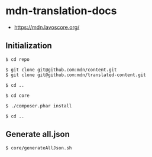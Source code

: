 # mdn-translation-docs

- https://mdn.lavoscore.org/

## Initialization

```
$ cd repo

$ git clone git@github.com:mdn/content.git
$ git clone git@github.com:mdn/translated-content.git

$ cd ..
```

```
$ cd core

$ ./composer.phar install

$ cd ..
```

## Generate all.json

```
$ core/generateAllJson.sh
```
